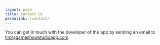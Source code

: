 ```yaml
---
layout: page
title: Contact Us
permalink: /contact/
---
```


You can get in touch with the developer of the app by sending an email to [tim@gameshowstudioapp.com](mailto:tim@gameshowstudioapp.com).
